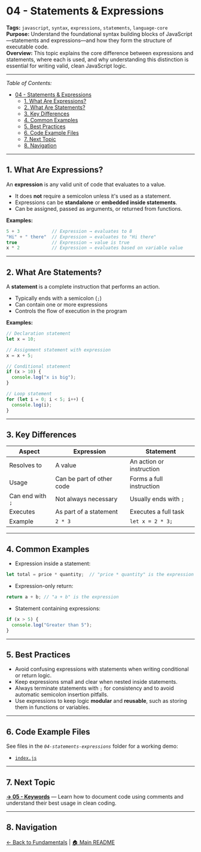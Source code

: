 # 04 - Statements & Expressions

**Tags:** `javascript`, `syntax`, `expressions`, `statements`, `language-core`  
**Purpose:** Understand the foundational syntax building blocks of JavaScript—statements and expressions—and how they form the structure of executable code.  
**Overview:** This topic explains the core difference between expressions and statements, where each is used, and why understanding this distinction is essential for writing valid, clean JavaScript logic.

---

_Table of Contents:_

- [04 - Statements \& Expressions](#04---statements--expressions)
  - [1. What Are Expressions?](#1-what-are-expressions)
  - [2. What Are Statements?](#2-what-are-statements)
  - [3. Key Differences](#3-key-differences)
  - [4. Common Examples](#4-common-examples)
  - [5. Best Practices](#5-best-practices)
  - [6. Code Example Files](#6-code-example-files)
  - [7. Next Topic](#7-next-topic)
  - [8. Navigation](#8-navigation)

---

## 1. What Are Expressions?

An **expression** is any valid unit of code that evaluates to a value.

- It does **not** require a semicolon unless it's used as a statement.
- Expressions can be **standalone** or **embedded inside statements**.
- Can be assigned, passed as arguments, or returned from functions.

**Examples:**

```js
5 + 3            // Expression → evaluates to 8
"Hi" + " there"  // Expression → evaluates to "Hi there"
true             // Expression → value is true
x * 2            // Expression → evaluates based on variable value
```

---

## 2. What Are Statements?

A **statement** is a complete instruction that performs an action.

- Typically ends with a semicolon (`;`)
- Can contain one or more expressions
- Controls the flow of execution in the program

**Examples:**

```js
// Declaration statement
let x = 10;

// Assignment statement with expression
x = x + 5;

// Conditional statement
if (x > 10) {
  console.log("x is big");
}

// Loop statement
for (let i = 0; i < 5; i++) {
  console.log(i);
}
```

---

## 3. Key Differences

| Aspect             | Expression                | Statement                |
| ------------------ | ------------------------- | ------------------------ |
| Resolves to        | A value                   | An action or instruction |
| Usage              | Can be part of other code | Forms a full instruction |
| Can end with `;`   | Not always necessary      | Usually ends with `;`    |
| Executes           | As part of a statement    | Executes a full task     |
| Example            | `2 * 3`                   | `let x = 2 * 3;`         |

---

## 4. Common Examples

- Expression inside a statement:

```js
let total = price * quantity;  // "price * quantity" is the expression
```

- Expression-only return:

```js
return a + b; // "a + b" is the expression
```

- Statement containing expressions:

```js
if (x > 5) {
  console.log("Greater than 5");
}
```

---

## 5. Best Practices

- Avoid confusing expressions with statements when writing conditional or return logic.  
- Keep expressions small and clear when nested inside statements.  
- Always terminate statements with `;` for consistency and to avoid automatic semicolon insertion pitfalls.  
- Use expressions to keep logic **modular** and **reusable**, such as storing them in functions or variables.  

---

## 6. Code Example Files

See files in the _`04-statements-expressions`_ folder for a working demo:

- [`index.js`](index.js)

---

## 7. Next Topic

**[→ 05 - Keywords](../05-keywords/README.md)** — Learn how to document code using comments and understand their best usage in clean coding.

---

## 8. Navigation

[← Back to Fundamentals](../README.md) | [🏠 Main README](../../README.md)
